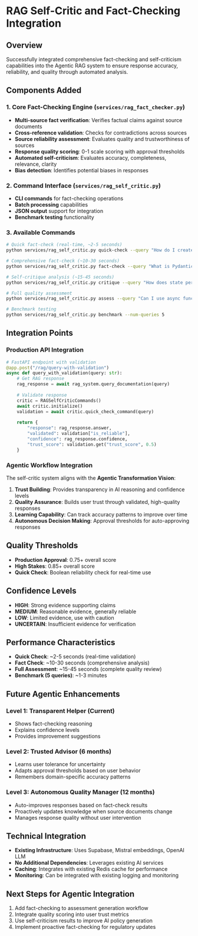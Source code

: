 # RAG Self-Critic and Fact-Checking Integration

## Overview
Successfully integrated comprehensive fact-checking and self-criticism capabilities into the Agentic RAG system to ensure response accuracy, reliability, and quality through automated analysis.

## Components Added

### 1. Core Fact-Checking Engine (`services/rag_fact_checker.py`)
- **Multi-source fact verification**: Verifies factual claims against source documents
- **Cross-reference validation**: Checks for contradictions across sources
- **Source reliability assessment**: Evaluates quality and trustworthiness of sources
- **Response quality scoring**: 0-1 scale scoring with approval thresholds
- **Automated self-criticism**: Evaluates accuracy, completeness, relevance, clarity
- **Bias detection**: Identifies potential biases in responses

### 2. Command Interface (`services/rag_self_critic.py`)
- **CLI commands** for fact-checking operations
- **Batch processing** capabilities
- **JSON output** support for integration
- **Benchmark testing** functionality

### 3. Available Commands
```bash
# Quick fact-check (real-time, ~2-5 seconds)
python services/rag_self_critic.py quick-check --query "How do I create a StateGraph?"

# Comprehensive fact-check (~10-30 seconds)
python services/rag_self_critic.py fact-check --query "What is Pydantic AI?"

# Self-critique analysis (~15-45 seconds)
python services/rag_self_critic.py critique --query "How does state persistence work?"

# Full quality assessment
python services/rag_self_critic.py assess --query "Can I use async functions?"

# Benchmark testing
python services/rag_self_critic.py benchmark --num-queries 5
```

## Integration Points

### Production API Integration
```python
# FastAPI endpoint with validation
@app.post("/rag/query-with-validation")
async def query_with_validation(query: str):
    # Get RAG response
    rag_response = await rag_system.query_documentation(query)
    
    # Validate response
    critic = RAGSelfCriticCommands()
    await critic.initialize()
    validation = await critic.quick_check_command(query)
    
    return {
        "response": rag_response.answer,
        "validated": validation["is_reliable"],
        "confidence": rag_response.confidence,
        "trust_score": validation.get("trust_score", 0.5)
    }
```

### Agentic Workflow Integration
The self-critic system aligns with the **Agentic Transformation Vision**:

1. **Trust Building**: Provides transparency in AI reasoning and confidence levels
2. **Quality Assurance**: Builds user trust through validated, high-quality responses
3. **Learning Capability**: Can track accuracy patterns to improve over time
4. **Autonomous Decision Making**: Approval thresholds for auto-approving responses

## Quality Thresholds
- **Production Approval**: 0.75+ overall score
- **High Stakes**: 0.85+ overall score  
- **Quick Check**: Boolean reliability check for real-time use

## Confidence Levels
- **HIGH**: Strong evidence supporting claims
- **MEDIUM**: Reasonable evidence, generally reliable
- **LOW**: Limited evidence, use with caution
- **UNCERTAIN**: Insufficient evidence for verification

## Performance Characteristics
- **Quick Check**: ~2-5 seconds (real-time validation)
- **Fact Check**: ~10-30 seconds (comprehensive analysis)
- **Full Assessment**: ~15-45 seconds (complete quality review)
- **Benchmark (5 queries)**: ~1-3 minutes

## Future Agentic Enhancements

### Level 1: Transparent Helper (Current)
- Shows fact-checking reasoning
- Explains confidence levels
- Provides improvement suggestions

### Level 2: Trusted Advisor (6 months)
- Learns user tolerance for uncertainty
- Adapts approval thresholds based on user behavior
- Remembers domain-specific accuracy patterns

### Level 3: Autonomous Quality Manager (12 months)
- Auto-improves responses based on fact-check results
- Proactively updates knowledge when source documents change
- Manages response quality without user intervention

## Technical Integration
- **Existing Infrastructure**: Uses Supabase, Mistral embeddings, OpenAI LLM
- **No Additional Dependencies**: Leverages existing AI services
- **Caching**: Integrates with existing Redis cache for performance
- **Monitoring**: Can be integrated with existing logging and monitoring

## Next Steps for Agentic Integration
1. Add fact-checking to assessment generation workflow
2. Integrate quality scoring into user trust metrics
3. Use self-criticism results to improve AI policy generation
4. Implement proactive fact-checking for regulatory updates
